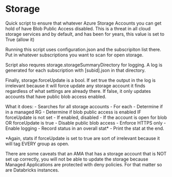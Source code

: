 # Storage

Quick script to ensure that whatever Azure Storage Accounts you can get hold of have Blob Public Access disabled. This is a threat in all cloud storage services and by default, and has been for years, this value is set to True (allow it)

Running this script uses configuration.json and the subscripiton list there. Put in 
whatever subscriptions you want to scan for open storage. 

Script also requres storage.storageSummaryDirectory for logging. A log is generated for each subscription with [subid].json in that directory. 

Finally, storage.forceUpdate is a bool. If set true the output in the log is irrelevant because it will force update any storage account it finds regardless of 
what settings are already there. If false, it only updates accounts that have public blob access enabled. 

What it does:
    - Searches for all storage accounts
    - For each
        - Determine if in a managed RG
        - Determine if blob public access is enabled IF forceUpdate is not set
            - If enabled, disabled
        - If the account is open for blob OR forceUpdate is true
            - Disable public blob access
            - Enforce HTTPS only
            - Enable logging 
        - Record status in an overall stat*
    - Print the stat at the end.

*Again, stats if forceUpdate is set to true are sort of irrelevant because it will tag EVERY group as open. 

There are some caveats that an AMA that has a storage account that is NOT set up correctly, you will not be able to update the storage because Managed Applications are protected with deny policies. For that matter so are Databricks instances. 
